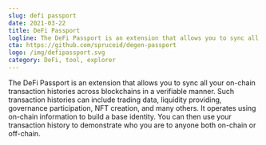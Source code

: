 ```yaml
---
slug: defi passport
date: 2021-03-22
title: DeFi Passport
logline: The DeFi Passport is an extension that allows you to sync all your on-chain transaction histories across blockchains in a verifiable manner.
cta: https://github.com/spruceid/degen-passport
logo: /img/defipassport.svg
category: DeFi, tool, explorer
---
```


The DeFi Passport is an extension that allows you to sync all your on-chain transaction histories across blockchains in a verifiable manner. Such transaction histories can include trading data, liquidity providing, governance participation, NFT creation, and many others. It operates using on-chain information to build a base identity. You can then use your transaction history to demonstrate who you are to anyone both on-chain or off-chain.
